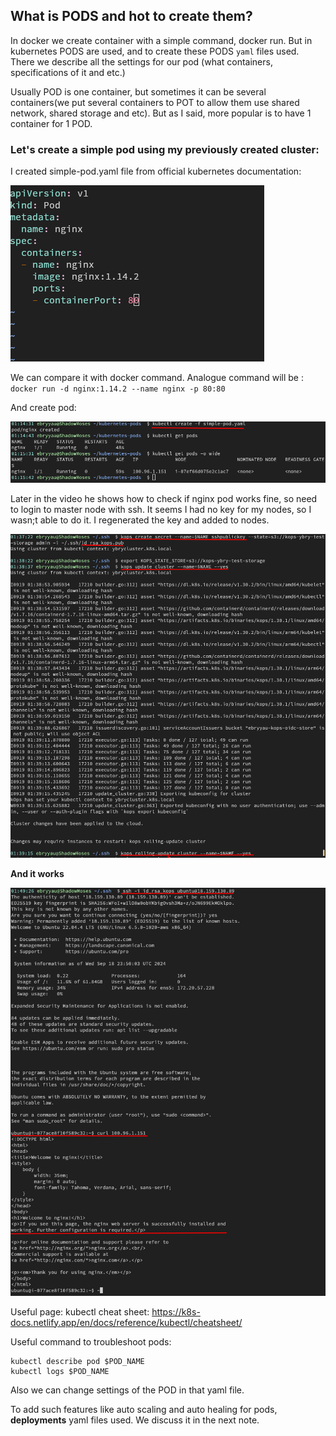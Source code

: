 ## What is PODS and hot to create them? 

In docker we create container with a simple command, docker run. But in kubernetes PODS are used, and to create these PODS `yaml` files used. There we describe all the settings for our pod (what containers, specifications of it and etc.)

Usually POD is one container, but sometimes it can be several containers(we put several containers to POT to allow them use shared network, shared storage and etc). But as I said, more popular is to have 1 container for 1 POD.

### Let's create a simple pod using my previously created cluster:

I created simple-pod.yaml file from official kubernetes documentation:

![](https://github.com/Briez-b/DevOpsNotes/blob/main/Attachments/Pasted%20image%2020240919011255.png)

We can compare it with docker command. Analogue command will be : `docker run -d nginx:1.14.2 --name nginx -p 80:80 `

And create pod:

![](https://github.com/Briez-b/DevOpsNotes/blob/main/Attachments/Pasted%20image%2020240919011646.png)

Later in the video he shows how to check if nginx pod works fine, so need to login to master node with ssh. It seems I had no key for my nodes, so I wasn;t able to do it. I regenerated the key and added to nodes.

![](https://github.com/Briez-b/DevOpsNotes/blob/main/Attachments/Pasted%20image%2020240919014150.png)


**And it works**

![](https://github.com/Briez-b/DevOpsNotes/blob/main/Attachments/Pasted%20image%2020240919015126.png)

Useful page: kubectl cheat sheet:
https://k8s-docs.netlify.app/en/docs/reference/kubectl/cheatsheet/

Useful command to troubleshoot pods:
```
kubectl describe pod $POD_NAME
kubectl logs $POD_NAME
```
Also we can change settings of the POD in that yaml file.

To add such features like auto scaling and auto healing for pods, **deployments** yaml files used. We discuss it in the next note.
